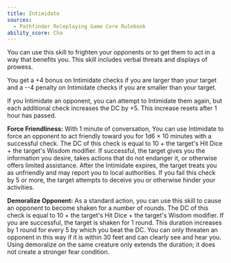```yaml
---
title: Intimidate
sources:
  - Pathfinder Roleplaying Game Core Rulebook
ability_score: Cha
---
```


You can use this skill to frighten your opponents or to get them to act in a way that benefits you. This skill includes verbal threats and displays of prowess.

You get a +4 bonus on Intimidate checks if you are larger than your target and a --4 penalty on Intimidate checks if you are smaller than your target.

If you Intimidate an opponent, you can attempt to Intimidate them again, but each additional check increases the DC by +5. This increase resets after 1 hour has passed.

**Force Friendliness:** With 1 minute of conversation, You can use Intimidate to force an opponent to act friendly toward you for 1d6 × 10 minutes with a successful check. The DC of this check is equal to 10 + the target's Hit Dice + the target's Wisdom modifier. If successful, the target gives you the information you desire, takes actions that do not endanger it, or otherwise offers limited assistance. After the Intimidate expires, the target treats you as unfriendly and may report you to local authorities. If you fail this check by 5 or more, the target attempts to deceive you or otherwise hinder your activities.

**Demoralize Opponent:** As a standard action, you can use this skill to cause an opponent to become shaken for a number of rounds. The DC of this check is equal to 10 + the target's Hit Dice + the target's Wisdom modifier. If you are successful, the target is shaken for 1 round. This duration increases by 1 round for every 5 by which you beat the DC. You can only threaten an opponent in this way if it is within 30 feet and can clearly see and hear you. Using demoralize on the same creature only extends the duration; it does not create a stronger fear condition.
